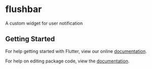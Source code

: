 # flushbar

A custom widget for user notification

## Getting Started

For help getting started with Flutter, view our online [documentation](https://flutter.io/).

For help on editing package code, view the [documentation](https://flutter.io/developing-packages/).
